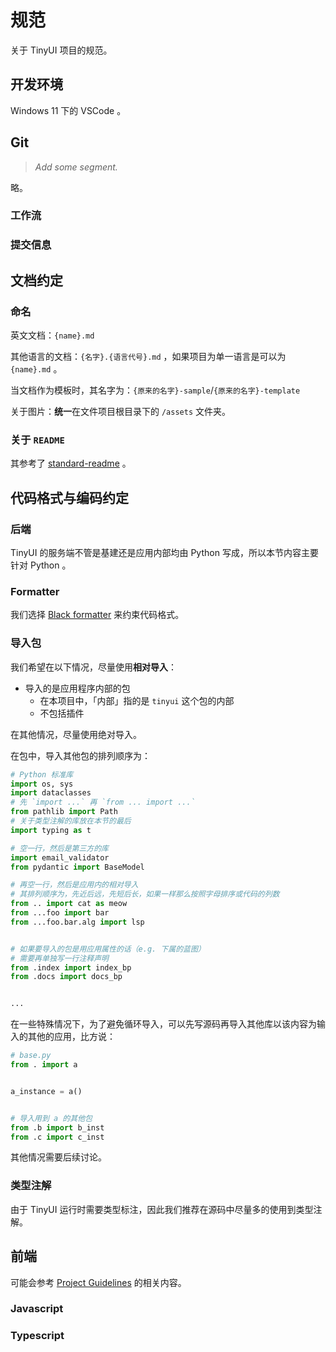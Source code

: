 # 规范

关于 TinyUI 项目的规范。

## 开发环境

Windows 11 下的 VSCode 。

## Git

> _Add some segment._

略。

### 工作流

### 提交信息

## 文档约定

### 命名

英文文档：`{name}.md`

其他语言的文档：`{名字}.{语言代号}.md` ，如果项目为单一语言是可以为 `{name}.md` 。

当文档作为模板时，其名字为：`{原来的名字}-sample`/`{原来的名字}-template`

关于图片：**统一**在文件项目根目录下的 `/assets` 文件夹。

### 关于 `README`

其参考了 [standard-readme](https://github.com/RichardLitt/standard-readme) 。

## 代码格式与编码约定

### 后端

TinyUI 的服务端不管是基建还是应用内部均由 Python 写成，所以本节内容主要针对 Python 。

### Formatter

我们选择 [Black formatter](https://github.com/psf/black) 来约束代码格式。

### 导入包

我们希望在以下情况，尽量使用**相对导入**：

- 导入的是应用程序内部的包
  - 在本项目中，「内部」指的是 `tinyui` 这个包的内部
  - 不包括插件

在其他情况，尽量使用绝对导入。

在包中，导入其他包的排列顺序为：

```python
# Python 标准库
import os, sys
import dataclasses
# 先 `import ...` 再 `from ... import ...`
from pathlib import Path
# 关于类型注解的库放在本节的最后
import typing as t

# 空一行，然后是第三方的库
import email_validator
from pydantic import BaseModel

# 再空一行，然后是应用内的相对导入
# 其排列顺序为，先近后远，先短后长，如果一样那么按照字母排序或代码的列数
from .. import cat as meow
from ...foo import bar
from ...foo.bar.alg import lsp


# 如果要导入的包是用应用属性的话（e.g. 下属的蓝图）
# 需要再单独写一行注释声明
from .index import index_bp
from .docs import docs_bp


...
```

在一些特殊情况下，为了避免循环导入，可以先写源码再导入其他库以该内容为输入的其他的应用，比方说：

```python
# base.py
from . import a


a_instance = a()


# 导入用到 a 的其他包
from .b import b_inst
from .c import c_inst
```

其他情况需要后续讨论。

### 类型注解

由于 TinyUI 运行时需要类型标注，因此我们推荐在源码中尽量多的使用到类型注解。

## 前端

可能会参考 [Project Guidelines](https://github.com/elsewhencode/project-guidelines) 的相关内容。

### Javascript

### Typescript
